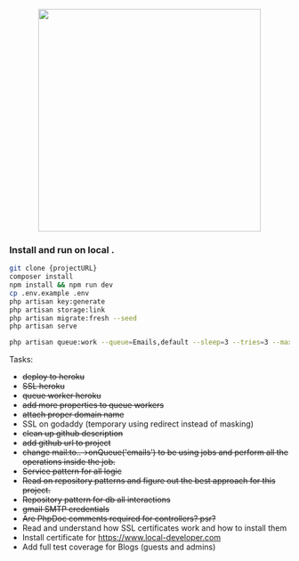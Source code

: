 <p align="center"><a href="https://laravel.com" target="_blank"><img src="https://raw.githubusercontent.com/laravel/art/master/logo-lockup/5%20SVG/2%20CMYK/1%20Full%20Color/laravel-logolockup-cmyk-red.svg" width="400"></a></p>

### Install and run on local .

```sh
git clone {projectURL}
composer install
npm install && npm run dev
cp .env.example .env
php artisan key:generate
php artisan storage:link
php artisan migrate:fresh --seed
php artisan serve

php artisan queue:work --queue=Emails,default --sleep=3 --tries=3 --max-time=3600 --timeout=1800
```

Tasks:

- ~~deploy to heroku~~
- ~~SSL heroku~~
- ~~queue worker heroku~~
- ~~add more properties to queue workers~~
- ~~attach proper domain name~~
- SSL on godaddy (temporary using redirect instead of masking)
- ~~clean up github description~~
- ~~add github url to project~~
- ~~change mail:to..->onQueue('emails') to be using jobs and perform all the operations inside the job.~~
- ~~Service pattern for all logic~~
- ~~Read on repository patterns and figure out the best approach for this project.~~
- ~~Repository pattern for db all interactions~~
- ~~gmail SMTP credentials~~
- ~~Are PhpDoc comments required for controllers? psr?~~
- Read and understand how SSL certificates work and how to install them
- Install certificate for https://www.local-developer.com
- Add full test coverage for Blogs (guests and admins)
